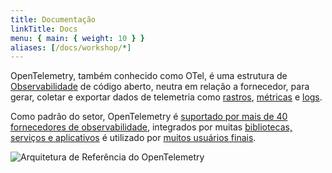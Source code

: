 ```yaml
---
title: Documentação
linkTitle: Docs
menu: { main: { weight: 10 } }
aliases: [/docs/workshop/*]
---
```


OpenTelemetry, também conhecido como OTel, é uma estrutura de
[Observabilidade](concepts/observability-primer/#what-is-observability) de código aberto,
neutra em relação a fornecedor, para gerar, coletar e exportar dados de telemetria
como [rastros](concepts/signals/traces/), [métricas](concepts/signals/metrics/) e
[logs](concepts/signals/logs/).

Como padrão do setor, OpenTelemetry é [suportado por mais de 40 fornecedores de observabilidade](/ecosystem/vendors/),
integrados por muitas [bibliotecas, serviços e aplicativos](/ecosystem/integrations/)
é utilizado por [muitos usuários finais](/ecosystem/adopters/).

![Arquitetura de Referência do OpenTelemetry](/img/otel-diagram.svg)
